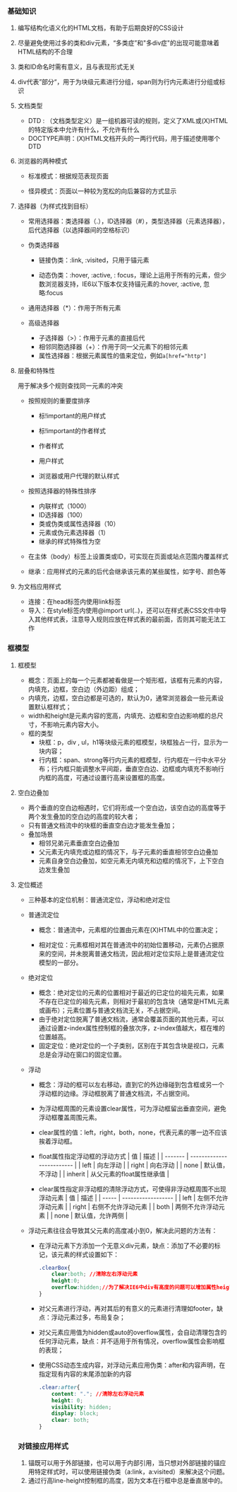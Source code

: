 ### 基础知识

1. 编写结构化语义化的HTML文档，有助于后期良好的CSS设计

2. 尽量避免使用过多的类和div元素，“多类症”和"多div症"的出现可能意味着HTML结构的不合理

3. 类和ID命名时需有意义，且与表现形式无关

4. div代表”部分“，用于为块级元素进行分组，span则为行内元素进行分组或标识

5. 文档类型

   - DTD : （文档类型定义）是一组机器可读的规则，定义了XML或(X)HTML的特定版本中允许有什么，不允许有什么
   - DOCTYPE声明：(X)HTML文档开头的一两行代码，用于描述使用哪个DTD

6. 浏览器的两种模式

   - 标准模式：根据规范表现页面

   - 怪异模式：页面以一种较为宽松的向后兼容的方式显示

7. 选择器（为样式找到目标）

   - 常用选择器：类选择器（.），ID选择器（#），类型选择器（元素选择器），后代选择器（以选择器间的空格标识）
   - 伪类选择器

     - 链接伪类：:link, :visited，只用于锚元素

     - 动态伪类：:hover, :active, : focus，理论上运用于所有的元素，但少数浏览器支持，IE6以下版本仅支持锚元素的:hover, :active, 忽略:focus
   - 通用选择器（*）：作用于所有元素
   - 高级选择器
     - 子选择器（>）：作用于元素的直接后代
     - 相邻同胞选择器（+）：作用于同一父元素下的相邻元素
     - 属性选择器：根据元素属性的值来定位，例如`a[href="http"]`

8. 层叠和特殊性

   用于解决多个规则查找同一元素的冲突

   - 按照规则的重要度排序

     - 标!important的用户样式

     - 标!important的作者样式

     - 作者样式

     - 用户样式

     - 浏览器或用户代理的默认样式
   - 按照选择器的特殊性排序

     - 内联样式（1000）
     - ID选择器（100）
     - 类或伪类或属性选择器（10）
     - 元素或伪元素选择器（1）
     - 继承的样式特殊性为空
    - 在主体（body）标签上设置类或ID，可实现在页面或站点范围内覆盖样式
    - 继承：应用样式的元素的后代会继承该元素的某些属性，如字号、颜色等

9. 为文档应用样式

   - 连接：在head标签内使用link标签
   - 导入：在style标签内使用@import url(..)，还可以在样式表CSS文件中导入其他样式表，注意导入规则应放在样式表的最前面，否则其可能无法工作

### 框模型

1. 框模型

   - 概念：页面上的每一个元素都被看做是一个矩形框，该框有元素的内容，内填充，边框，空白边（外边距）组成；
   - 内填充，边框，空白边都是可选的，默认为0，通常浏览器会一些元素设置默认框样式；
   - width和height是元素内容的宽高，内填充、边框和空白边影响框的总尺寸，不影响元素内容大小。
   - 框的类型
     - 块框：p，div , ul，h1等块级元素的框模型，块框独占一行，显示为一块内容；
     - 行内框：span、strong等行内元素的框模型，行内框在一行中水平分布；行内框只能调整水平间距，垂直空白边、边框或内填充不影响行内框的高度，可通过设置行高来设置框的高度。

2. 空白边叠加

   - 两个垂直的空白边相遇时，它们将形成一个空白边，该空白边的高度等于两个发生叠加的空白边的高度的较大者；
   - 只有普通文档流中的块框的垂直空白边才能发生叠加；
   - 叠加场景
     - 相邻兄弟元素垂直空白边叠加
     - 父元素无内填充或边框的情况下，与子元素的垂直相邻空白边叠加
     - 元素自身空白边叠加，如空元素无内填充和边框的情况下，上下空白边发生叠加

3. 定位概述

   - 三种基本的定位机制：普通流定位，浮动和绝对定位
   - 普通流定位

     - 概念：普通流中，元素框的位置由元素在(X)HTML中的位置决定；

     - 相对定位：元素框相对其在普通流中的初始位置移动，元素仍占据原来的空间，并未脱离普通文档流，因此相对定位实际上是普通流定位模型的一部分。
   - 绝对定位
     - 概念：绝对定位的元素的位置相对于最近的已定位的祖先元素，如果不存在已定位的祖先元素，则相对于最初的包含块（通常是HTML元素或画布）；元素位置与普通文档流无关，不占据空间。
     - 由于绝对定位脱离了普通文档流，通常会覆盖页面的其他元素，可以通过设置z-index属性控制框的叠放次序，z-index值越大，框在堆的位置越高。
     - 固定定位：绝对定位的一个子类别，区别在于其包含块是视口，元素总是会浮动在窗口的固定位置。
   - 浮动
     - 概念：浮动的框可以左右移动，直到它的外边缘碰到包含框或另一个浮动框的边缘。浮动框脱离了普通文档流，不占据空间。
     - 为浮动框周围的元素设置clear属性，可为浮动框留出垂直空间，避免浮动框覆盖周围元素。
     - clear属性的值：left，right，both，none，代表元素的哪一边不应该挨着浮动框。
     - float属性指定浮动框的浮动方式
   | 值      | 描述                      |
   | ------- | ------------------------- |
   | left    | 向左浮动                  |
   | right   | 向右浮动                  |
   | none    | 默认值，不浮动            |
   | inherit | 从父元素的float属性继承值 |

     - clear属性指定非浮动框的清除浮动方式，可使得非浮动框周围不出现浮动元素
   | 值    | 描述               |
   | ----- | ------------------ |
   | left  | 左侧不允许浮动元素 |
   | right | 右侧不允许浮动元素 |
   | both  | 两侧不允许浮动元素 |
   | none  | 默认值，允许两侧   |

   - 浮动元素往往会导致其父元素的高度减小到0，解决此问题的方法有：

      - 在浮动元素下方添加一个无意义div元素，缺点：添加了不必要的标记，该元素的样式设置如下：

         ```css
         .clearBox{
             clear:both; //清除左右浮动元素
             height:0;
             overflow:hidden;//为了解决IE6中div有高度的问题可以增加属性height:0;overflow:hidden;
         }
         ```

      - 对父元素进行浮动，再对其后的有意义的元素进行清理如footer，缺点：浮动元素过多，布局复杂；

      - 对父元素应用值为hidden或auto的overflow属性，会自动清理包含的任何浮动元素，缺点：并不适用于所有情况，overflow属性会影响框的表现；

      - 使用CSS动态生成内容，对浮动元素应用伪类：after和内容声明，在指定现有内容的末尾添加新的内容

         ```css
         .clear:after{
             content: "."; //清除左右浮动元素
             height: 0;
             visibility: hidden;
             display: block;
             clear: both;
         }
         ```

   

   ### 对链接应用样式

   1. 锚既可以用于外部链接，也可以用于内部引用，当只想对外部链接的锚应用特定样式时，可以使用链接伪类（a:link，a:visited）来解决这个问题。
   2. 通过行高line-height控制框的高度，因为文本在行框中总是垂直居中的。

   

